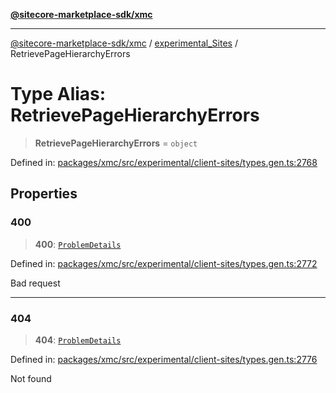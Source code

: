 [**@sitecore-marketplace-sdk/xmc**](../../../../README.md)

***

[@sitecore-marketplace-sdk/xmc](../../../../README.md) / [experimental\_Sites](../README.md) / RetrievePageHierarchyErrors

# Type Alias: RetrievePageHierarchyErrors

> **RetrievePageHierarchyErrors** = `object`

Defined in: [packages/xmc/src/experimental/client-sites/types.gen.ts:2768](https://github.com/Sitecore/marketplace-sdk/blob/main/packages/xmc/src/experimental/client-sites/types.gen.ts#L2768)

## Properties

### 400

> **400**: [`ProblemDetails`](ProblemDetails.md)

Defined in: [packages/xmc/src/experimental/client-sites/types.gen.ts:2772](https://github.com/Sitecore/marketplace-sdk/blob/main/packages/xmc/src/experimental/client-sites/types.gen.ts#L2772)

Bad request

***

### 404

> **404**: [`ProblemDetails`](ProblemDetails.md)

Defined in: [packages/xmc/src/experimental/client-sites/types.gen.ts:2776](https://github.com/Sitecore/marketplace-sdk/blob/main/packages/xmc/src/experimental/client-sites/types.gen.ts#L2776)

Not found

